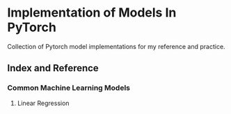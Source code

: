 # Implementation of Models In PyTorch

Collection of Pytorch model implementations for my reference and practice.

## Index and Reference

### Common Machine Learning Models
1. Linear Regression
